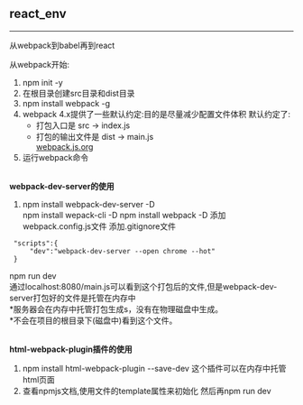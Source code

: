 ## react_env

---

从webpack到babel再到react

从webpack开始:
1. npm init -y
2. 在根目录创建src目录和dist目录
3. npm install webpack -g
4. webpack 4.x提供了一些默认约定:目的是尽量减少配置文件体积
   默认约定了:
    + 打包入口是 src -> index.js
    + 打包的输出文件是 dist -> main.js    
[webpack.js.org](https://webpack.js.org/)
5. 运行webpack命令<br/><br/>

**webpack-dev-server的使用**  
1. npm install webpack-dev-server -D  
   npm install wepack-cli -D
   npm install webpack -D
   添加webpack.config.js文件
   添加.gitignore文件
```
 "scripts":{
     "dev":"webpack-dev-server --open chrome --hot"
 }
```
npm run dev  
通过localhost:8080/main.js可以看到这个打包后的文件,但是webpack-dev-server打包好的文件是托管在内存中  
*服务器会在内存中托管打包生成s，没有在物理磁盘中生成。  
*不会在项目的根目录下(磁盘中)看到这个文件。 <br/><br/> 

**html-webpack-plugin插件的使用**
1.  npm install html-webpack-plugin --save-dev
    这个插件可以在内存中托管html页面
2.  查看npmjs文档,使用文件的template属性来初始化
     然后再npm run dev <br/><br/>


